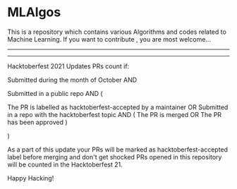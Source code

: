 # MLAlgos
This is a repository which contains various Algorithms and codes related to Machine Learning. If you want to contribute , you are most welcome...


-----------------------------------------------------------------------------------------------------------------------------------------------------------------------------------
-----------------------------------------------------------------------------------------------------------------------------------------------------------------------------------

Hacktoberfest 2021 Updates
PRs count if:

Submitted during the month of October AND

Submitted in a public repo AND (

The PR is labelled as hacktoberfest-accepted by a maintainer OR
Submitted in a repo with the hacktoberfest topic AND (
The PR is merged OR
The PR has been approved
)

)

As a part of this update your PRs will be marked as hacktoberfest-accepted label before merging and don't get shocked PRs opened in this repository will be counted in the Hacktoberfest 21.

Happy Hacking!
